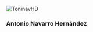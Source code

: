 ![ToninavHD](https://raw.githubusercontent.com/toninavhd/img_Presentacion/main/toninavmulti.png?token=GHSAT0AAAAAACLUU55C7GBSSS4RNODZD5R4ZMC255A)
### Antonio Navarro Hernández
<!--
**toninavhd/toninavhd** is a ✨ _special_ ✨ repository because its `README.md` (this file) appears on your GitHub profile.

Here are some ideas to get you started:

- 🔭 I’m currently working on ...
- 🌱 I’m currently learning ...
- 👯 I’m looking to collaborate on ...
- 🤔 I’m looking for help with ...
- 💬 Ask me about ...
- 📫 How to reach me: ...
- 😄 Pronouns: ...
- ⚡ Fun fact: ...
-->
